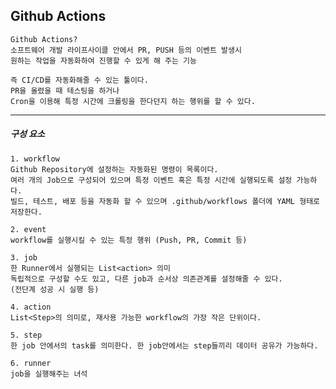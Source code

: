 <h2> Github Actions </h2>

    Github Actions?
    소프트웨어 개발 라이프사이클 안에서 PR, PUSH 등의 이벤트 발생시
    원하는 작업을 자동화하여 진행할 수 있게 해 주는 기능

    즉 CI/CD를 자동화해줄 수 있는 툴이다.
    PR을 올렸을 때 테스팅을 하거나 
    Cron을 이용해 특정 시간에 크롤링을 한다던지 하는 행위를 할 수 있다.

---

<h5> 구성 요소 </h5>

    1. workflow
    Github Repository에 설정하는 자동화된 명령이 목록이다. 
    여러 개의 Job으로 구성되어 있으며 특정 이벤트 혹은 특정 시간에 실행되도록 설정 가능하다.
    빌드, 테스트, 배포 등을 자동화 할 수 있으며 .github/workflows 폴더에 YAML 형태로 저장한다.

    2. event
    workflow를 실행시킬 수 있는 특정 행위 (Push, PR, Commit 등)
    
    3. job
    한 Runner에서 실행되는 List<action> 의미
    독립적으로 구성할 수도 있고, 다른 job과 순서상 의존관계를 설정해줄 수 있다.
    (전단계 성공 시 실행 등)

    4. action
    List<Step>의 의미로, 재사용 가능한 workflow의 가장 작은 단위이다.

    5. step
    한 job 안에서의 task를 의미한다. 한 job안에서는 step들끼리 데이터 공유가 가능하다. 

    6. runner
    job을 실행해주는 녀석